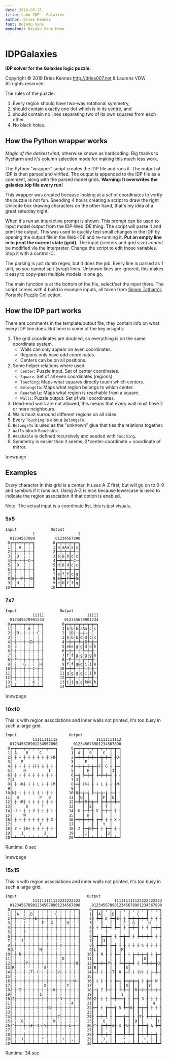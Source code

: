 ```yaml
---
date: 2019-05-25
title: Labo IDP - Galaxies
author: Dries Kennes
font: DejaVu Sans
monofont: DejaVu Sans Mono
---
```


# IDPGalaxies

**IDP solver for the Galaxies logic puzzle.**

Copyright © 2019 Dries Kennes <http://dries007.net> & Laurens VDW \
All rights reserved.

The rules of the puzzle:

1) Every region should have two-way rotational symmetry,
2) should contain exactly one dot which is in its centre, and
3) should contain no lines separating two of its own squares from each other.
4) No black holes.

## How the Python wrapper works

_Magic of the darkest kind,_ otherwise known as hardcoding. Big thanks to Pycharm and it's column selection mode for making this much less work. 

The Python "wrapper" script creates the IDP file and runs it. The output of IDP is then parsed and virified. The output is appended to the IDP file as a comment, along with the parsed model grids. **Warning: It overwrites the galaxies.idp file every run!**

This wrapper was created because looking at a set of coordinates to verify the puzzle is not fun. Spending 4 hours creating a script to draw the right Unicode box drawing characters on the other hand, that's my idea of a great saturday night.

When it's run an interactive prompt is shown. This prompt can be used to input model output from the IDP-Web IDE thing. The script will parse it and print the output. This was used to quickly test small changes in the IDP by opening the output file in the Web-IDE and re-running it. **Put an empty line in to print the current state (grid).** The input (centers and grid size) _cannot_ be modified via the interpreter. Change the script to edit those variables. Stop it with a control-C.

The parsing is just dumb regex, but it does the job. Every line is parsed as 1 unit, so you cannot spit (wrap) lines. Unknown lines are ignored, this makes it easy to copy-past multiple models in one go.

The main function is at the bottom of the file, select/set the input there. The script comes with 4 build in example inputs, all taken from [Simon Tatham's Portable Puzzle Collection](https://www.chiark.greenend.org.uk/~sgtatham/puzzles/js/galaxies.html).

## How the IDP part works

There are comments in the template/output file, they contain info on what every IDP line does. But here is some of the key insights:

1) The grid coordinates are doubled, so everything is on the same coordinate system.
    + Walls can only appear on even coordinates.
    + Regions only have odd coordinates.
    + Centers can be on all positions.
2) Some helper relations where used:
    + `Center`: Puzzle input. Set of center coordinates. 
    + `Square`: Set of all even coordinates (regions)
    + `Touching`: Maps what squares directly touch which centers.
    + `BelongsTo`: Maps what region belongs to which center.  
    + `Reachable`: Maps what region is reachable from a square.
    + `Walls`: Puzzle output. Set of wall coordinates.
3) Dead-end walls are not allowed, this means that every wall must have 2 or more neighbours.
4) Walls must surround different regions on all sides.
5) Every `Touching` is also a `BelongsTo`.
7) `BelongsTo` is used as the "unknown" glue that ties the relations together.
8) `Walls` block `Reachable`
9) `Reachable` is defined recursively and seeded with `Touching`. 
10) Symmetry is easier than it seems, 2*center-coordinate = coordinate of mirror.

\newpage
## Examples

Every character in this grid is a center. It uses A-Z first, but will go on to 0-9 and symbols if it runs out. Using A-Z is nice because lowercase is used to indicate the region association if that option is enabled.

Note: The actual input is a coordinate list, this is just visuals.

### 5x5

    Input               Output
                1                   1
      01234567890         01234567890
     0┏━┯━┯━┯━┯━┓        0┏━┯━┯━┯━┳━┓
     1┃ ┆ A ┆ ┆ ┃        1┃a┆aAa┆a┃c┃
     2┠┄┼┄┼┄┼┄┼┄┨        2┣━┿━┿━╈━╃┄┨
     3┃ ┆B┆ ┆ ┆ ┃        3┃b┆B┆b┃c┆c┃
     4┠┄┼┄┼┄┼┄C┄┨        4┣━┿━┿━╉┄C┄┨
     5┃ ┆D┆ ┆ ┆ ┃        5┃d┆D┆d┃c┆c┃
     6┠┄┼┄┼┄┼┄┼┄┨        6┣━╈━┿━╉┄╆━┫
     7┃ ┆ ┆ ┆ ┆ ┃        7┃e┃f┆f┃c┃g┃
     8┠E┼┄┼F┼┄┼G┨        8┠E╊━╅F╄━╉G┨
     9┃ ┆H┆ ┆ ┆ ┃        9┃e┃H┃f┆f┃g┃
    10┗━┷━┷━┷━┷━┛       10┗━┻━┻━┷━┻━┛

### 7x7

    Input                   Output
                11111                   11111
      012345678901234         012345678901234
     0┏━┯━┯━┯━┯━┯━┯━┓        0┏━┯━┯━┳━┯━┳━┯━┓
     1┃ ┆ ┆ ┆ A ┆ ┆ ┃        1┃b┆b┆b┃aAa┃c┆c┃
     2┠┄┼B┼┄┼┄┼┄┼┄C┄┨        2┠┄┼B┼┄╊━┿━╉┄C┄┨
     3┃ ┆ ┆ ┆ ┆ ┆ ┆ ┃        3┃b┆b┆b┃d┆d┃c┆c┃
     4┠┄┼┄┼┄┼┄┼D┼┄┼┄┨        4┣━┿━╈━╇━╅D╄━╈━┫
     5┃ E ┆ ┆ ┆ ┆ ┆ ┃        5┃eEe┃g┆g┃d┆d┃h┃
     6┠┄┼┄┼┄┼┄┼┄┼┄┼┄┨        6┣━┿━╉┄┼┄╄━┿━╉┄┨
     7┃ ┆ ┆ ┆ ┆ ┆ ┆ ┃        7┃f┆f┃g┆g┆g┆g┃h┃
     8┠┄F┄┼┄┼┄┼┄┼┄┼┄┨        8┠┄F┄╂┄┼┄╆━┿━╉┄┨
     9┃ ┆ ┆ G ┆ ┆ ┆H┃        9┃f┆f┃gGg┃i┆i┃H┃
    10┠┄┼┄┼┄┼┄┼┄I┄┼┄┨       10┣━┿━╃┄┼┄╂┄I┄╂┄┨
    11┃ ┆ ┆ ┆ ┆ ┆ ┆ ┃       11┃g┆g┆g┆g┃i┆i┃h┃
    12┠┄┼┄┼┄┼┄┼┄┼┄┼┄┨       12┣━┿━╅┄┼┄╊━┿━╉┄┨
    13┃ J ┆ ┆ ┆ K ┆ ┃       13┃jJj┃g┆g┃kKk┃h┃
    14┗━┷━┷━┷━┷━┷━┷━┛       14┗━┷━┻━┷━┻━┷━┻━┛

\newpage
### 10x10

This is with region associations and inner walls not printed, it's too busy in such a large grid.
    
    Input                       Output
                11111111112                 11111111112
      012345678901234567890       012345678901234567890
     0┏━┯━┯━┯━┯━┯━┯━┯━┯━┯━┓      0┏━┯━┳━┯━┯━┳━┯━┯━┳━┳━┓
     1┃ A    B     C      ┃      1┃ A ┃  B  ┃  C  ┃ ┃ ┃
     2┠ ┼ ┼ ┼ ┼ ┼ ┼ ┼ ┼ ┼D┨      2┣━┿━╇━┿━┿━╋━╈━┿━╉ ╂D┨
     3┃    E              ┃      3┃    E    ┃ ┃   ┃ ┃ ┃
     4┠ ┼ ┼ ┼ ┼ ┼F┼ G ┼ ┼ ┨      4┣━┿━╈━┿━╈━╉F╂ G ╂ ╊━┫
     5┃     H          I  ┃      5┃   ┃ H ┃ ┃ ┃   ┃I┃ ┃
     6┠ ┼ ┼ ┼ ┼ ┼ ┼ ┼ ┼ ┼ ┨      6┣━╅ ╄━┿━╉ ╄━╇━┿━╉ ╂ ┨
     7┃J                  ┃      7┃J┃     ┃       ┃ ┃ ┃
     8┠ ┼ ┼K┼ ┼ ┼ L ┼ ┼ ┼M┨      8┣━╉ ┼K┼ ╂ ┼ L ┼ ╂ ╂M┨
     9┃                   ┃      9┃ ┃     ┃       ┃ ┃ ┃
    10┠N┼ ┼ ┼ ┼ ┼ ┼ ┼ ┼ ┼ ┨     10┠N╊━╈━╅ ╄━╈━╈━╅ ╊━╉ ┨
    11┃  O         P   Q  ┃     11┃ ┃O┃ ┃   ┃ ┃P┃ ┃Q┃ ┃
    12┠ ┼ ┼R┼ ┼ ┼ ┼ ┼ ┼ ┼ ┨     12┣━╇━╉R╊━╈━╃ ╊━╇━╋━╇━┫
    13┃      S      T     ┃     13┃   ┃ ┃S┃   ┃ T ┃   ┃
    14┠ U ┼ ┼ ┼ V ┼ ┼ ┼ ┼ ┨     14┠ U ╊━╇━╉ V ╊━┿━╉ ┼ ┨
    15┃     W             ┃     15┃   ┃ W ┃   ┃   ┃   ┃
    16┠ ┼ ┼ ┼ ┼ ┼ ┼ ┼ ┼ X ┨     16┣━┿━╋━┿━╉ ╆━╃ ┼ ╂ X ┨
    17┃            Y      ┃     17┃   ┃   ┃ ┃  Y  ┃   ┃
    18┠ Z ┼ ┼0┼ ┼ ┼ ┼ ┼ ┼ ┨     18┠ Z ╊━╅0╄━╉ ┼ ╆━╉ ┼ ┨
    19┃    1         2    ┃     19┃   ┃1┃   ┃   ┃2┃   ┃
    20┗━┷━┷━┷━┷━┷━┷━┷━┷━┷━┛     20┗━┷━┻━┻━┷━┻━┷━┻━┻━┷━┛

Runtime:  8 sec

\newpage
### 15x15

This is with region associations and inner walls not printed, it's too busy in such a large grid.
    
    Input                               Output
                111111111122222222223               111111111122222222223
      0123456789012345678901234567890     0123456789012345678901234567890
     0┏━┯━┯━┯━┯━┯━┯━┯━┯━┯━┯━┯━┯━┯━┯━┓    0┏━┳━┳━┯━┳━┳━┳━┯━┳━┯━┯━┯━┳━┯━┯━┓
     1┃ ┆A┆ ┆ ┆B┆ ┆ ┆ ┆ ┆ C ┆ ┆ ┆ ┆ ┃    1┃ ┃A┃   ┃B┃ ┃   ┃   C   ┃     ┃
     2┠┄┼┄┼┄D┄┼┄┼E┼┄┼┄┼┄┼┄┼┄┼┄┼┄┼┄┼┄┨    2┠ ╄━╉ D ╊━╉E╂ ┼ ╊━┿━╈━┿━╃ ┼ ┼ ┨
     3┃ ┆ ┆ ┆ ┆ ┆ ┆ F ┆ G ┆ ┆ ┆H┆ ┆ ┃    3┃   ┃   ┃ ┃ ┃ F ┃ G ┃    H    ┃
     4┠┄┼┄┼┄┼┄┼┄┼┄┼┄┼┄┼┄┼┄┼┄┼┄┼┄┼┄┼┄┨    4┠ ┼ ╄━┿━╃ ╄━╉ ┼ ╊━┿━╉ ┼ ┼ ╆━┿━┫
     5┃ ┆ ┆ I ┆ ┆ ┆ ┆ ┆ ┆ ┆ ┆ ┆ ┆ ┆ ┃    5┃     I     ┃   ┃   ┃     ┃   ┃
     6┠┄┼┄┼┄┼┄┼┄┼┄┼┄┼┄┼┄┼┄┼┄┼┄┼┄┼┄┼┄┨    6┣━╅ ╆━╈━╅ ┼ ╊━╈━╃ ┼ ╄━┿━┿━╃ ┼ ┨
     7┃ ┆ ┆J┆ ┆ ┆ ┆ ┆ ┆ ┆ ┆ ┆ ┆ ┆ ┆ ┃    7┃ ┃ ┃J┃ ┃   ┃ ┃               ┃
     8┠┄┼┄┼┄┼┄┼┄┼┄┼┄┼┄┼┄┼┄┼┄K┄┼┄┼┄┼┄┨    8┠ ╊━╇━╉ ╊━╅ ╂ ╂ ┼ ┼ ┼ K ┼ ┼ ┼ ┨
     9┃L┆ ┆ ┆ ┆ ┆ ┆M┆ ┆ ┆ ┆ ┆ ┆ ┆ ┆ ┃    9┃L┃   ┃ ┃ ┃ ┃M┃               ┃
    10┠┄┼┄N┄┼┄┼┄┼┄┼┄┼┄┼┄┼┄┼┄┼┄┼┄┼┄┼┄┨   10┠ ╂ N ╂ ╂ ╊━╉ ╂ ┼ ╆━┿━╈━╅ ┼ ╆━┫
    11┃ ┆ ┆ ┆ ┆ ┆ ┆ ┆ ┆ ┆ ┆ ┆O┆ ┆ ┆ ┃   11┃ ┃   ┃ ┃ ┃ ┃ ┃   ┃   ┃O┃   ┃ ┃
    12┠┄┼┄┼┄┼P┼┄┼┄┼┄┼┄┼┄┼┄┼┄┼┄┼┄┼┄┼Q┨   12┣━╋━┿━╉P╂ ╂ ╄━╋━╈━╃ ┼ ╄━╇━┿━╉Q┨
    13┃R┆ ┆ ┆ ┆ ┆ ┆ ┆S┆ ┆ ┆ ┆ ┆ ┆ ┆ ┃   13┃R┃   ┃ ┃ ┃   ┃S┃           ┃ ┃
    14┠┄┼┄┼┄┼┄┼T┼┄U┄┼┄┼┄┼┄┼V┼┄┼┄┼┄┼┄┨   14┣━╃ ┼ ╂ ╂T╂ U ╊━╃ ┼ ┼V┼ ┼ ╆━╇━┫
    15┃ ┆ ┆ ┆ ┆ ┆ ┆ ┆ ┆ ┆ ┆ ┆ ┆ ┆ ┆ ┃   15┃     ┃ ┃ ┃   ┃           ┃   ┃
    16┠┄┼┄┼┄┼┄┼┄┼┄┼┄┼┄┼┄┼┄┼┄┼┄┼┄┼┄W┄┨   16┠ ┼ ┼ ╂ ╂ ╊━╅ ╊━╈━╈━╅ ┼ ╆━╉ W ┨
    17┃ ┆ ┆ ┆ ┆ ┆ ┆ ┆X┆ ┆ ┆ ┆ ┆Y┆ ┆ ┃   17┃     ┃ ┃ ┃ ┃ ┃X┃ ┃ ┃   ┃Y┃   ┃
    18┠┄┼┄Z┄┼┄┼┄┼┄┼┄┼┄┼┄┼0┼┄┼┄┼┄┼┄┼┄┨   18┣━╅ Z ╄━╉ ╂ ╄━╇━╉ ╂0╊━┿━╋━╇━┿━┫
    19┃ ┆ ┆ ┆ ┆ ┆ ┆1┆ ┆ ┆ ┆ ┆ ┆ ┆ ┆ ┃   19┃ ┃     ┃ ┃  1  ┃ ┃ ┃   ┃     ┃
    20┠2┼┄┼┄┼┄┼┄┼┄┼┄┼┄┼┄┼┄┼┄3┄┼┄┼┄┼┄┨   20┠2╂ ┼ ┼ ╊━╇━┿━╅ ╂ ╊━╉ 3 ╂ ┼ ┼ ┨
    21┃ ┆ ┆ ┆ ┆ ┆ ┆ ┆ ┆ ┆ ┆ ┆ ┆ ┆4┆ ┃   21┃ ┃     ┃     ┃ ┃ ┃ ┃   ┃  4  ┃
    22┠┄┼┄┼┄┼┄┼┄┼┄5┄┼┄┼6┼┄┼┄┼┄┼┄┼┄┼┄┨   22┣━╉ ┼ ╆━╋━╅ 5 ╄━╉6╂ ╊━╈━╉ ┼ ┼ ┨
    23┃ ┆ ┆ ┆ ┆ ┆ ┆ ┆ ┆ ┆ ┆ ┆ ┆ ┆ ┆ ┃   23┃ ┃   ┃ ┃ ┃     ┃ ┃ ┃ ┃ ┃     ┃
    24┠┄┼┄┼┄┼┄┼┄┼┄┼┄┼┄┼┄┼┄┼7┼┄┼┄┼┄┼┄┨   24┠ ╊━┿━╃ ╂ ╊━┿━╈━╉ ╂ ╂7╂ ╄━┿━╈━┫
    25┃ ┆ ┆8┆ ┆ ┆ ┆ ┆ ┆ ┆9┆ ┆ ┆ ┆ ┆!┃   25┃ ┃  8  ┃ ┃   ┃ ┃ ┃9┃ ┃     ┃!┃
    26┠"┼┄┼┄┼┄┼#┼┄$┄┼%┼┄┼┄┼┄┼┄┼┄&┄┼┄┨   26┠"╂ ╆━┿━╉#╂ $ ╂%╂ ╂ ╊━╇━╅ & ╄━┫
    27┃ ┆ ┆ ' ┆ ┆ ┆ ┆ ┆ ┆ ┆ ) ┆ ┆ ┆ ┃   27┃ ┃ ┃ ' ┃ ┃   ┃ ┃ ┃ ┃ ) ┃     ┃
    28┠┄┼┄┼┄┼┄┼┄┼┄┼┄┼┄┼┄┼┄┼┄┼┄┼┄┼┄┼┄┨   28┠ ╊━╇━┿━╉ ╊━┿━╇━╇━╉ ╊━┿━╇━╈━╅ ┨
    29┃ ┆ ┆)┆ ┆ ┆ ┆ * ┆ ┆ ┆ ┆+┆ ┆,┆ ┃   29┃ ┃  )  ┃ ┃   *   ┃ ┃  +  ┃,┃ ┃
    30┗━┷━┷━┷━┷━┷━┷━┷━┷━┷━┷━┷━┷━┷━┷━┛   30┗━┻━┷━┷━┻━┻━┷━┷━┷━┻━┻━┷━┷━┻━┻━┛

Runtime:  34 sec